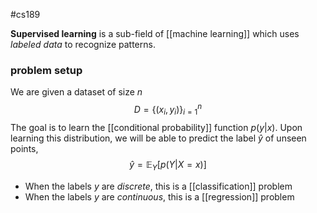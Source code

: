 #cs189 

**Supervised learning** is a sub-field of [[machine learning]] which uses *labeled data* to recognize patterns.
### problem setup
We are given a dataset of size $n$
$$D = \{ (x_i, y_i) \}_{i=1}^n$$
The goal is to learn the [[conditional probability]] function $p(y|x)$. Upon learning this distribution, we will be able to predict the label $\hat{y}$ of unseen points,
$$\hat{y} = \mathbb{E}_Y[p(Y|X=x)]$$
- When the labels $y$ are *discrete*, this is a [[classification]] problem
- When the labels $y$ are *continuous*, this is a [[regression]] problem